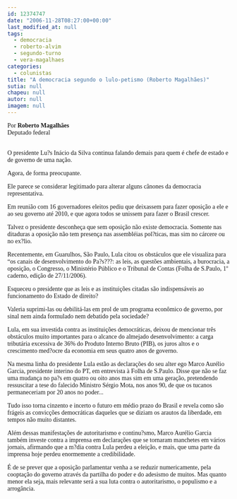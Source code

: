 ```yaml
---
id: 12374747
date: "2006-11-28T08:27:00+00:00"
last_modified_at: null
tags:
  - democracia
  - roberto-alvim
  - segundo-turno
  - vera-magalhaes
categories:
  - colunistas
title: "A democracia segundo o lulo-petismo (Roberto Magalhães)"
sutia: null
chapeu: null
autor: null
imagem: null
---
```

<p><P><FONT face=Verdana>Por <STRONG>Roberto Magalhães</STRONG><BR>Deputado federal</FONT></P></p>
<p><P><FONT face=Verdana><BR>O presidente Lu?s Inácio da Silva continua falando demais para quem é chefe de estado e de governo de uma nação. </FONT></P></p>
<p><P><FONT face=Verdana>Agora, de forma preocupante. </FONT></P></p>
<p><P><FONT face=Verdana>Ele parece se considerar legitimado para alterar alguns cânones da democracia representativa. </FONT></P></p>
<p><P><FONT face=Verdana>Em reunião com 16 governadores eleitos pediu que deixassem para fazer oposição a ele e ao seu governo até 2010, e que agora todos se unissem para fazer o Brasil crescer. </FONT></P></p>
<p><P><FONT face=Verdana>Talvez o presidente desconheça que sem oposição não existe democracia. Somente nas ditaduras a oposição não tem presença nas assembléias pol?ticas, mas sim no cárcere ou no ex?lio. </FONT></P></p>
<p><P><FONT face=Verdana>Recentemente, em Guarulhos, São Paulo, Lula citou os obstáculos que ele visualiza para “os canais de desenvolvimento do Pa?s???: as leis, as questões ambientais, a burocracia, a oposição, o Congresso, o Ministério Público e o Tribunal de Contas (Folha de S.Paulo, 1º caderno, edição de 27/11/2006). </FONT></P></p>
<p><P><FONT face=Verdana>Esqueceu o presidente que as leis e as instituições citadas são indispensáveis ao funcionamento do Estado de direito? </FONT></P></p>
<p><P><FONT face=Verdana>Valeria suprimi-las ou debilitá-las em prol de um programa econômico de governo, por sinal nem ainda formulado nem debatido pela sociedade? </FONT></P></p>
<p><P><FONT face=Verdana>Lula, em sua investida contra as instituições democráticas, deixou de mencionar três obstáculos muito importantes para o alcance do almejado desenvolvimento: a carga tributária excessiva de 36% do Produto Interno Bruto (PIB), os juros altos e o crescimento med?ocre da economia em seus quatro anos de governo. </FONT></P></p>
<p><P><FONT face=Verdana>Na mesma linha do presidente Lula estão as declarações do seu alter ego Marco Aurélio Garcia, presidente interino do PT, em entrevista à Folha de S.Paulo. Disse que não se faz uma mudança no pa?s em quatro ou oito anos mas sim em uma geração, pretendendo ressuscitar a tese do falecido Ministro Sérgio Mota, nos anos 90, de que os tucanos permaneceriam por 20 anos no poder... </FONT></P></p>
<p><P><FONT face=Verdana>Tudo isso torna cinzento e incerto o futuro em médio prazo do Brasil e revela como são frágeis as convicções democráticas daqueles que se diziam os arautos da liberdade, em tempos não muito distantes. </FONT></P></p>
<p><P><FONT face=Verdana>Além dessas manifestações de autoritarismo e continu?smo, Marco Aurélio Garcia também investe contra a imprensa em declarações que se tornaram manchetes em vários jornais, afirmando que a m?dia contra Lula perdeu a eleição, e mais, que uma parte da imprensa hoje perdeu enormemente a credibilidade. </FONT></P></p>
<p><P><FONT face=Verdana>É de se prever que a oposição parlamentar venha a se reduzir numericamente, pela cooptação do governo através da partilha do poder e do adesismo de muitos. Mas quanto menor ela seja, mais relevante será a sua luta contra o autoritarismo, o populismo e a arrogância.</FONT></P> </p>
